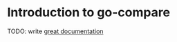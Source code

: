 # Introduction to go-compare

TODO: write [great documentation](http://jacobian.org/writing/great-documentation/what-to-write/)
